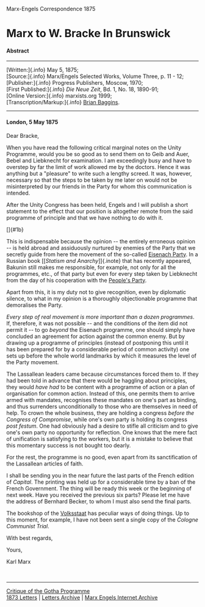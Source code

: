 Marx-Engels Correspondence 1875

# Marx to W. Bracke In Brunswick

#### Abstract

------------------------------------------------------------------------

[Written:]{.info} May 5, 1875;\
[Source:]{.info} Marx/Engels Selected Works, Volume Three, p. 11 - 12;\
[Publisher:]{.info} Progress Publishers, Moscow, 1970;\
[First Published:]{.info} *Die Neue Zeit*, Bd. 1, No. 18, 1890-91;\
[Online Version:]{.info} marxists.org 1999;\
[Transcription/Markup:]{.info} [Brian
Baggins](../../../../../admin/volunteers/steering.htm#emeritus).

------------------------------------------------------------------------

#### London, 5 May 1875

Dear Bracke,

When you have read the following critical marginal notes on the Unity
Programme, would you be so good as to send them on to Geib and Auer,
Bebel and Liebknecht for examination. I am exceedingly busy and have to
overstep by far the limit of work allowed me by the doctors. Hence it
was anything but a "pleasure" to write such a lengthy screed. It was,
however, necessary so that the steps to be taken by me later on would
not be misinterpreted by our friends in the Party for whom this
communication is intended.

After the Unity Congress has been held, Engels and I will publish a
short statement to the effect that our position is altogether remote
from the said programme of principle and that we have nothing to do with
it.

[]{#1b}

This is indispensable because the opinion -- the entirely erroneous
opinion -- is held abroad and assiduously nurtured by enemies of the
Party that we secretly guide from here the movement of the so-called
[Eisenach Party](../../../../../glossary/orgs/g/e.htm#gsdwp). In a
Russian book [\[*Statism and Anarchy*\]]{.inote} that has recently
appeared, Bakunin still makes me responsible, for example, not only for
all the programmes, etc., of that party but even for every step taken by
Liebknecht from the day of his cooperation with the [People\'s
Party](../../../../../glossary/orgs/p/e.htm#peoples-party).

Apart from this, it is my duty not to give recognition, even by
diplomatic silence, to what in my opinion is a thoroughly objectionable
programme that demoralises the Party.

*Every step of real movement is more important than a dozen programmes*.
If, therefore, it was not possible -- and the conditions of the item did
not permit it -- to go *beyond* the Eisenach programme, one should
simply have concluded an agreement for action against the common enemy.
But by drawing up a programme of principles (instead of postponing this
until it has been prepared for by a considerable period of common
activity) one sets up before the whole world landmarks by which it
measures the level of the Party movement.

The Lassallean leaders came because circumstances forced them to. If
they had been told in advance that there would be haggling about
principles, they would *have had* to be content with a programme of
action or a plan of organisation for common action. Instead of this, one
permits them to arrive armed with mandates, recognises these mandates on
one\'s part as binding, and thus surrenders unconditionally to those who
are themselves in need of help. To crown the whole business, they are
holding a congress *before the Congress of Compromise*, while one\'s own
party is holding its congress *post festum*. One had obviously had a
desire to stifle all criticism and to give one\'s own party no
opportunity for reflection. One knows that the mere fact of unification
is satisfying to the workers, but it is a mistake to believe that this
momentary success is not bought too dearly.

For the rest, the programme is no good, even apart from its
sanctification of the Lassallean articles of faith.

I shall be sending you in the near future the last parts of the French
edition of *Capital*. The printing was held up for a considerable time
by a ban of the French Government. The thing will be ready this week or
the beginning of next week. Have you received the previous six parts?
Please let me have the address of Bernhard Becker, to whom I must also
send the final parts.

The bookshop of the
[Volksstaat](../../../../../glossary/periodicals/v/o.htm#volksstaat) has
peculiar ways of doing things. Up to this moment, for example, I have
not been sent a single copy of the *Cologne Communist Trial*.

With best regards,

Yours,

Karl Marx

 

------------------------------------------------------------------------

[Critique of the Gotha Programme](../../1875/gotha/index.htm)\
[1873 Letters](index.htm) \| [Letters
Archive](../../../letters/index.htm) \| [Marx Engels Internet
Archive](../../../index.htm)
